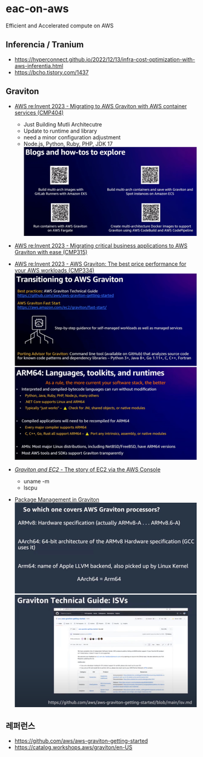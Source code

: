 # eac-on-aws
Efficient and Accelerated compute on AWS


## Inferencia / Tranium ##

* https://hyperconnect.github.io/2022/12/13/infra-cost-optimization-with-aws-inferentia.html
* https://bcho.tistory.com/1437

  
## Graviton ##

* [AWS re:Invent 2023 - Migrating to AWS Graviton with AWS container services (CMP404)](https://www.youtube.com/watch?v=9JZVomrx6uQ&list=PLhr1KZpdzuke0JqsnC-b-ohUWuiyNUNAe)
  - Just Building Mutli Architecutre
  - Update to runtime and library
  - need a minor configuration adjustment
  - Node.js, Python, Ruby, PHP, JDK 17 
![](https://github.com/gnosia93/eac-on-aws/blob/main/images/graviton-blog-1.png)


* [AWS re:Invent 2023 - Migrating critical business applications to AWS Graviton with ease (CMP315)](https://www.youtube.com/watch?v=9W0j__k5afg&list=PLhr1KZpdzuke0JqsnC-b-ohUWuiyNUNAe&index=3)



* [AWS re:Invent 2023 - AWS Graviton: The best price performance for your AWS workloads (CMP334)](https://www.youtube.com/watch?v=T_hMIjKtSr4&list=PLhr1KZpdzuke0JqsnC-b-ohUWuiyNUNAe&index=3)
![](https://github.com/gnosia93/eac-on-aws/blob/main/images/graviton-2.png)
![](https://github.com/gnosia93/eac-on-aws/blob/main/images/graviton-3.png)


* [*Graviton and EC2* - The story of EC2 via the AWS Console](https://www.youtube.com/watch?v=yAf6-A8Zso4&list=PLhr1KZpdzuke0JqsnC-b-ohUWuiyNUNAe&index=4)
  - uname -m
  - lscpu

* [Package Management in Graviton](https://www.youtube.com/watch?v=ysmvoO4DgB8&list=PLhr1KZpdzuke0JqsnC-b-ohUWuiyNUNAe&index=5)
  ![](https://github.com/gnosia93/eac-on-aws/blob/main/images/graviton-arm.png)
  ![](https://github.com/gnosia93/eac-on-aws/blob/main/images/graviton-isv.png)
  



## 레퍼런스 ##

* https://github.com/aws/aws-graviton-getting-started
* https://catalog.workshops.aws/graviton/en-US
